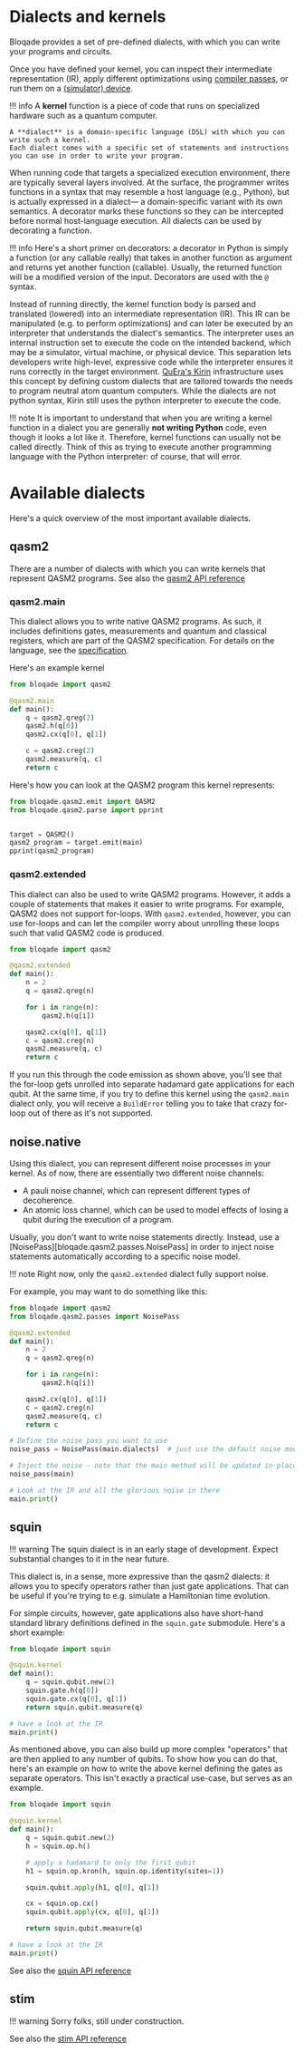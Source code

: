 # Dialects and kernels

Bloqade provides a set of pre-defined dialects, with which you can write your programs and circuits.

Once you have defined your kernel, you can inspect their intermediate representation (IR), apply different optimizations using [compiler passes](../quick_start/circuits/compiler_passes/index.md), or run them on a [(simulator) device](./simulator_device/simulator_device.md).

!!! info
    A **kernel** function is a piece of code that runs on specialized hardware such as a quantum computer.

    A **dialect** is a domain-specific language (DSL) with which you can write such a kernel.
    Each dialect comes with a specific set of statements and instructions you can use in order to write your program.


When running code that targets a specialized execution environment, there are typically several layers involved.
At the surface, the programmer writes functions in a syntax that may resemble a host language (e.g., Python), but is actually expressed in a dialect— a domain-specific variant with its own semantics.
A decorator marks these functions so they can be intercepted before normal host-language execution.
All dialects can be used by decorating a function.

!!! info
    Here's a short primer on decorators: a decorator in Python is simply a function (or any callable really) that takes in another function as argument and returns yet another function (callable).
    Usually, the returned function will be a modified version of the input.
    Decorators are used with the `@` syntax.


Instead of running directly, the kernel function body is parsed and translated (lowered) into an intermediate representation (IR).
This IR can be manipulated (e.g. to perform optimizations) and can later be executed by an interpreter that understands the dialect's semantics.
The interpreter uses an internal instruction set to execute the code on the intended backend, which may be a simulator, virtual machine, or physical device.
This separation lets developers write high-level, expressive code while the interpreter ensures it runs correctly in the target environment.
[QuEra's Kirin](https://queracomputing.github.io/kirin/latest/) infrastructure uses this concept by defining custom dialects that are tailored towards the needs to program neutral atom quantum computers.
While the dialects are not python syntax, Kirin still uses the python interpreter to execute the code.


!!! note
    It is important to understand that when you are writing a kernel function in a dialect you are generally **not writing Python** code, even though it looks a lot like it.
    Therefore, kernel functions can usually not be called directly.
    Think of this as trying to execute another programming language with the Python interpreter: of course, that will error.


# Available dialects

Here's a quick overview of the most important available dialects.

## qasm2

There are a number of dialects with which you can write kernels that represent QASM2 programs.
See also the [qasm2 API reference](../reference/qasm2.md)

### qasm2.main

This dialect allows you to write native QASM2 programs.
As such, it includes definitions gates, measurements and quantum and classical registers, which are part of the QASM2 specification.
For details on the language, see the [specification](https://arxiv.org/abs/1707.03429).

Here's an example kernel

```python
from bloqade import qasm2

@qasm2.main
def main():
    q = qasm2.qreg(2)
    qasm2.h(q[0])
    qasm2.cx(q[0], q[1])

    c = qasm2.creg(2)
    qasm2.measure(q, c)
    return c
```

Here's how you can look at the QASM2 program this kernel represents:

```python
from bloqade.qasm2.emit import QASM2
from bloqade.qasm2.parse import pprint


target = QASM2()
qasm2_program = target.emit(main)
pprint(qasm2_program)
```

### qasm2.extended

This dialect can also be used to write QASM2 programs.
However, it adds a couple of statements that makes it easier to write programs.
For example, QASM2 does not support for-loops.
With `qasm2.extended`, however, you can use for-loops and can let the compiler worry about unrolling these loops such that valid QASM2 code is produced.

```python
from bloqade import qasm2

@qasm2.extended
def main():
    n = 2
    q = qasm2.qreg(n)

    for i in range(n):
        qasm2.h(q[i])

    qasm2.cx(q[0], q[1])
    c = qasm2.creg(n)
    qasm2.measure(q, c)
    return c
```

If you run this through the code emission as shown above, you'll see that the for-loop gets unrolled into separate hadamard gate applications for each qubit.
At the same time, if you try to define this kernel using the `qasm2.main` dialect only, you will receive a `BuildError` telling you to take that crazy for-loop out of there as it's not supported.


## noise.native

Using this dialect, you can represent different noise processes in your kernel.
As of now, there are essentially two different noise channels:

* A pauli noise channel, which can represent different types of decoherence.
* An atomic loss channel, which can be used to model effects of losing a qubit during the execution of a program.

Usually, you don't want to write noise statements directly.
Instead, use a [NoisePass][bloqade.qasm2.passes.NoisePass] in order to inject noise statements automatically according to a specific noise model.

!!! note
    Right now, only the `qasm2.extended` dialect fully support noise.

For example, you may want to do something like this:

```python
from bloqade import qasm2
from bloqade.qasm2.passes import NoisePass

@qasm2.extended
def main():
    n = 2
    q = qasm2.qreg(n)

    for i in range(n):
        qasm2.h(q[i])

    qasm2.cx(q[0], q[1])
    c = qasm2.creg(n)
    qasm2.measure(q, c)
    return c

# Define the noise pass you want to use
noise_pass = NoisePass(main.dialects)  # just use the default noise model for now

# Inject the noise - note that the main method will be updated in-place
noise_pass(main)

# Look at the IR and all the glorious noise in there
main.print()
```


## squin

!!! warning
    The squin dialect is in an early stage of development.
    Expect substantial changes to it in the near future.


This dialect is, in a sense, more expressive than the qasm2 dialects: it allows you to specify operators rather than just gate applications.
That can be useful if you're trying to e.g. simulate a Hamiltonian time evolution.

For simple circuits, however, gate applications also have short-hand standard library definitions defined in the `squin.gate` submodule.
Here's a short example:

```python
from bloqade import squin

@squin.kernel
def main():
    q = squin.qubit.new(2)
    squin.gate.h(q[0])
    squin.gate.cx(q[0], q[1])
    return squin.qubit.measure(q)

# have a look at the IR
main.print()
```


As mentioned above, you can also build up more complex "operators" that are then applied to any number of qubits.
To show how you can do that, here's an example on how to write the above kernel defining the gates as separate operators.
This isn't exactly a practical use-case, but serves as an example.

```python
from bloqade import squin

@squin.kernel
def main():
    q = squin.qubit.new(2)
    h = squin.op.h()

    # apply a hadamard to only the first qubit
    h1 = squin.op.kron(h, squin.op.identity(sites=1))

    squin.qubit.apply(h1, q[0], q[1])

    cx = squin.op.cx()
    squin.qubit.apply(cx, q[0], q[1])

    return squin.qubit.measure(q)

# have a look at the IR
main.print()
```

See also the [squin API reference](../reference/squin.md)

## stim

!!! warning
    Sorry folks, still under construction.

See also the [stim API reference](../reference/stim.md)
